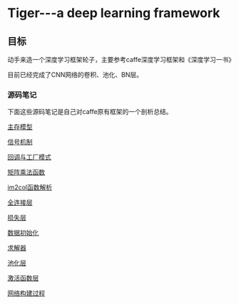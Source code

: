 # Tiger---a deep learning framework
## 目标
动手来造一个深度学习框架轮子，主要参考caffe深度学习框架和《深度学习一书》

目前已经完成了CNN网络的卷积、池化、BN层。

### 源码笔记

下面这些源码笔记是自己对caffe原有框架的一个剖析总结。

[主存模型](https://github.com/yupeifengyannis/Tiger/blob/master/doc/caffe%E4%B8%AD%E7%9A%84%E4%B8%BB%E5%AD%98%E6%A8%A1%E5%9E%8B.pdf)

[信号机制](https://github.com/yupeifengyannis/Tiger/blob/master/doc/caffe%E4%B8%AD%E7%9A%84%E4%BF%A1%E5%8F%B7%E5%A4%84%E7%90%86%E6%9C%BA%E5%88%B6.pdf)

[回调与工厂模式](https://github.com/yupeifengyannis/Tiger/blob/master/doc/caffe%E6%A1%86%E6%9E%B6%E4%B8%AD%E7%9A%84%E5%9B%9E%E8%B0%83%E6%9C%BA%E5%88%B6%E4%BB%A5%E5%8F%8A%E5%B7%A5%E5%8E%82%E6%A8%A1%E5%BC%8F.pdf)

[矩阵乘法函数](https://github.com/yupeifengyannis/Tiger/blob/master/doc/caffe%E7%9A%84%E7%9F%A9%E9%98%B5%E4%B9%98%E6%B3%95%E5%87%BD%E6%95%B0.pdf)

[im2col函数解析](https://github.com/yupeifengyannis/Tiger/blob/master/doc/im2col%E5%87%BD%E6%95%B0.pdf)

[全连接层](https://github.com/yupeifengyannis/Tiger/blob/master/doc/%E5%85%A8%E8%BF%9E%E6%8E%A5%E5%B1%82.pdf)

[损失层](https://github.com/yupeifengyannis/Tiger/blob/master/doc/%E6%8D%9F%E5%A4%B1%E5%B1%82.pdf)

[数据初始化](https://github.com/yupeifengyannis/Tiger/blob/master/doc/%E6%95%B0%E6%8D%AE%E5%88%9D%E5%A7%8B%E5%8C%96.pdf)

[求解器](https://github.com/yupeifengyannis/Tiger/blob/master/doc/%E6%B1%82%E8%A7%A3%E5%99%A8.pdf)

[池化层](https://github.com/yupeifengyannis/Tiger/blob/master/doc/%E6%B1%A0%E5%8C%96%E5%B1%82.pdf)

[激活函数层](https://github.com/yupeifengyannis/Tiger/blob/master/doc/%E6%BF%80%E6%B4%BB%E5%87%BD%E6%95%B0%E5%B1%82.pdf)

[网络构建过程](https://github.com/yupeifengyannis/Tiger/blob/master/doc/%E7%BD%91%E7%BB%9C%E6%9E%84%E5%BB%BA%E8%BF%87%E7%A8%8B.pdf)

